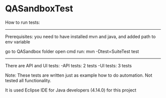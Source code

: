 # QASandboxTest

How to run tests:
_________________
Prerequisites: you need to have installed mvn and java, and added path to env variable

go to QASandbox folder
open cmd 
run: mvn -Dtest=SuiteTest test

__________________

There are API and UI tests:
 -API tests:
    2 tests
 -UI tests:
    3 tests

Note: These tests are written just as example how to do automation. Not tested all functionality.

It is used Eclipse IDE for Java developers (4.14.0) for this project 